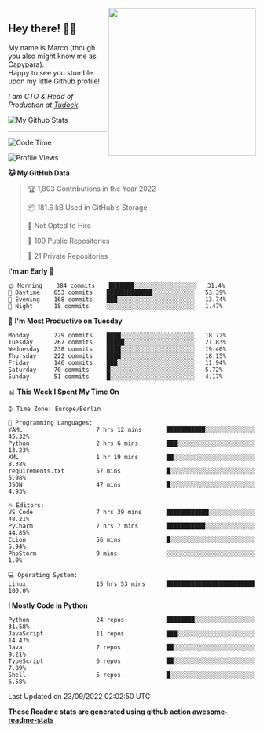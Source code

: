 <img src="https://capypara.de/para_logo.png?a=13" align="right" width="300">

## Hey there! 👋🙃
My name is Marco (though you also might know me as Capypara).  
Happy to see you stumble upon my little Github profile!

*I am CTO & Head of Production at <a href="http://tudock.de">Tudock</a>.*


![My Github Stats](https://github-readme-stats.vercel.app/api?username=theCapypara&show_icons=true&title_color=8ea106&text_color=ffffff&icon_color=8ea106&bg_color=2F343F&hide_border=1)

---
<!--START_SECTION:waka-->
![Code Time](http://img.shields.io/badge/Code%20Time-1%2C805%20hrs%207%20mins-blue)

![Profile Views](http://img.shields.io/badge/Profile%20Views-0-blue)

**🐱 My GitHub Data** 

> 🏆 1,803 Contributions in the Year 2022
 > 
> 📦 181.6 kB Used in GitHub's Storage 
 > 
> 🚫 Not Opted to Hire
 > 
> 📜 109 Public Repositories 
 > 
> 🔑 21 Private Repositories  
 > 
**I'm an Early 🐤** 

```text
🌞 Morning    384 commits    ███████░░░░░░░░░░░░░░░░░░   31.4% 
🌆 Daytime    653 commits    █████████████░░░░░░░░░░░░   53.39% 
🌃 Evening    168 commits    ███░░░░░░░░░░░░░░░░░░░░░░   13.74% 
🌙 Night      18 commits     ░░░░░░░░░░░░░░░░░░░░░░░░░   1.47%

```
📅 **I'm Most Productive on Tuesday** 

```text
Monday       229 commits    ████░░░░░░░░░░░░░░░░░░░░░   18.72% 
Tuesday      267 commits    █████░░░░░░░░░░░░░░░░░░░░   21.83% 
Wednesday    238 commits    ████░░░░░░░░░░░░░░░░░░░░░   19.46% 
Thursday     222 commits    ████░░░░░░░░░░░░░░░░░░░░░   18.15% 
Friday       146 commits    ███░░░░░░░░░░░░░░░░░░░░░░   11.94% 
Saturday     70 commits     █░░░░░░░░░░░░░░░░░░░░░░░░   5.72% 
Sunday       51 commits     █░░░░░░░░░░░░░░░░░░░░░░░░   4.17%

```


📊 **This Week I Spent My Time On** 

```text
⌚︎ Time Zone: Europe/Berlin

💬 Programming Languages: 
YAML                     7 hrs 12 mins       ███████████░░░░░░░░░░░░░░   45.32% 
Python                   2 hrs 6 mins        ███░░░░░░░░░░░░░░░░░░░░░░   13.23% 
XML                      1 hr 19 mins        ██░░░░░░░░░░░░░░░░░░░░░░░   8.38% 
requirements.txt         57 mins             █░░░░░░░░░░░░░░░░░░░░░░░░   5.98% 
JSON                     47 mins             █░░░░░░░░░░░░░░░░░░░░░░░░   4.93%

🔥 Editors: 
VS Code                  7 hrs 39 mins       ████████████░░░░░░░░░░░░░   48.21% 
PyCharm                  7 hrs 7 mins        ███████████░░░░░░░░░░░░░░   44.85% 
CLion                    56 mins             █░░░░░░░░░░░░░░░░░░░░░░░░   5.94% 
PhpStorm                 9 mins              ░░░░░░░░░░░░░░░░░░░░░░░░░   1.0%

💻 Operating System: 
Linux                    15 hrs 53 mins      █████████████████████████   100.0%

```

**I Mostly Code in Python** 

```text
Python                   24 repos            ████████░░░░░░░░░░░░░░░░░   31.58% 
JavaScript               11 repos            ███░░░░░░░░░░░░░░░░░░░░░░   14.47% 
Java                     7 repos             ██░░░░░░░░░░░░░░░░░░░░░░░   9.21% 
TypeScript               6 repos             ██░░░░░░░░░░░░░░░░░░░░░░░   7.89% 
Shell                    5 repos             █░░░░░░░░░░░░░░░░░░░░░░░░   6.58%

```



 Last Updated on 23/09/2022 02:02:50 UTC
<!--END_SECTION:waka-->

**These Readme stats are generated using github action [awesome-readme-stats](https://github.com/anmol098/waka-readme-stats)**

